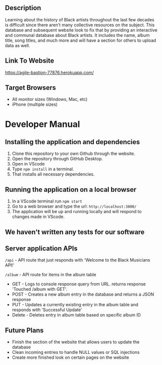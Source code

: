 ## Description
Learning about the history of Black artists throughout the last few decades is difficult since there aren't many collective resources on the subject. This database and subsequent website look to fix that by providing an interactive and communal database about Black artists. It includes the name, album title, song titles, and much more and will have a section for others to upload data as well.

## Link To Website
https://agile-bastion-77876.herokuapp.com/

## Target Browsers
* All monitor sizes (Windows, Mac, etc)
* iPhone (multiple sizes)

# Developer Manual
## Installing the application and dependencies
1. Clone this repository to your own Github through the website.
2. Open the repository through GitHub Desktop.
3. Open in VScode
4. Type ```npm install``` in a terminal.
5. That installs all necessary dependencies.

## Running the application on a local browser
1. In a VScode terminal run ```npm start```
2. Go to a web browser and type the url: ```http://localhost:3000/```
3. The application will be up and running locally and will respond to changes made in VScode.

## We haven't written any tests for our software

## Server application APIs

```/api``` - API route that just responds with 'Welcome to the Black Musicians API!'

```/album``` - API route for items in the album table
* GET - Logs to console response query from URL. returns response 'Touched /album with GET'.
* POST - Creates a new album entry in the database and returns a JSON response
* PUT - Updates a currently existing entry in the album table and responds with 'Successful Update'
* Delete - Deletes entry in album table based on specific album ID


## Future Plans
* Finish the section of the website that allows users to update the database
* Clean incoming entries to handle NULL values or SQL injections
* Create more finished look on certain pages on the website
